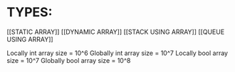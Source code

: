 # TYPES:
[[STATIC ARRAY]]
[[DYNAMIC ARRAY]]
[[STACK USING ARRAY]]
[[QUEUE USING ARRAY]]



Locally int array size = 10^6
Globally int array size = 10^7
Locally bool array size = 10^7
Globally bool array size = 10^8
